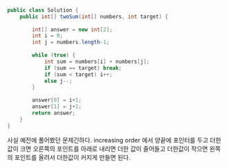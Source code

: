 ```java
  
public class Solution {  
    public int[] twoSum(int[] numbers, int target) {  
  
        int[] answer = new int[2];  
        int i = 0;  
        int j = numbers.length-1;  
  
        while (true) {   
            int sum = numbers[i] + numbers[j];  
            if (sum == target) break;  
            if (sum < target) i++;  
            else j--;  
        }  
       
        answer[0] = i+1;  
        answer[1] = j+1;  
        return answer;  
    }  
}
```

사실 예전에 풀어봤던 문제긴하다.
increasing order 에서 양끝에 포인터를 두고
더한값이 크면 오른쪽의 포인트를 아래로 내리면 더한 값이 줄어들고
더한값이 작으면 왼쪽의 포인트를 올려서 더한값이 커지게 만들면 된다.

